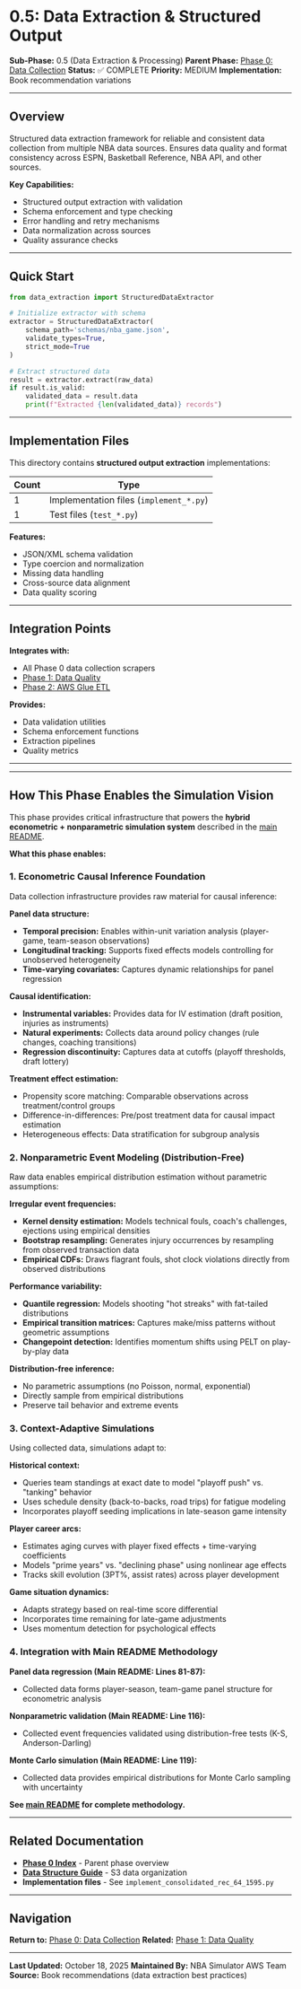 # 0.5: Data Extraction & Structured Output

**Sub-Phase:** 0.5 (Data Extraction & Processing)
**Parent Phase:** [Phase 0: Data Collection](../PHASE_0_INDEX.md)
**Status:** ✅ COMPLETE
**Priority:** MEDIUM
**Implementation:** Book recommendation variations

---

## Overview

Structured data extraction framework for reliable and consistent data collection from multiple NBA data sources. Ensures data quality and format consistency across ESPN, Basketball Reference, NBA API, and other sources.

**Key Capabilities:**
- Structured output extraction with validation
- Schema enforcement and type checking
- Error handling and retry mechanisms
- Data normalization across sources
- Quality assurance checks

---

## Quick Start

```python
from data_extraction import StructuredDataExtractor

# Initialize extractor with schema
extractor = StructuredDataExtractor(
    schema_path='schemas/nba_game.json',
    validate_types=True,
    strict_mode=True
)

# Extract structured data
result = extractor.extract(raw_data)
if result.is_valid:
    validated_data = result.data
    print(f"Extracted {len(validated_data)} records")
```

---

## Implementation Files

This directory contains **structured output extraction** implementations:

| Count | Type |
|-------|------|
| 1 | Implementation files (`implement_*.py`) |
| 1 | Test files (`test_*.py`) |

**Features:**
- JSON/XML schema validation
- Type coercion and normalization
- Missing data handling
- Cross-source data alignment
- Data quality scoring

---

## Integration Points

**Integrates with:**
- All Phase 0 data collection scrapers
- [Phase 1: Data Quality](../../phase_1/PHASE_1_INDEX.md)
- [Phase 2: AWS Glue ETL](../../phase_2/PHASE_2_INDEX.md)

**Provides:**
- Data validation utilities
- Schema enforcement functions
- Extraction pipelines
- Quality metrics

---



---

## How This Phase Enables the Simulation Vision

This phase provides critical infrastructure that powers the **hybrid econometric + nonparametric simulation system** described in the [main README](../../../README.md#simulation-methodology).

**What this phase enables:**

### 1. Econometric Causal Inference Foundation

Data collection infrastructure provides raw material for causal inference:

**Panel data structure:**
- **Temporal precision:** Enables within-unit variation analysis (player-game, team-season observations)
- **Longitudinal tracking:** Supports fixed effects models controlling for unobserved heterogeneity
- **Time-varying covariates:** Captures dynamic relationships for panel regression

**Causal identification:**
- **Instrumental variables:** Provides data for IV estimation (draft position, injuries as instruments)
- **Natural experiments:** Collects data around policy changes (rule changes, coaching transitions)
- **Regression discontinuity:** Captures data at cutoffs (playoff thresholds, draft lottery)

**Treatment effect estimation:**
- Propensity score matching: Comparable observations across treatment/control groups
- Difference-in-differences: Pre/post treatment data for causal impact estimation
- Heterogeneous effects: Data stratification for subgroup analysis

### 2. Nonparametric Event Modeling (Distribution-Free)

Raw data enables empirical distribution estimation without parametric assumptions:

**Irregular event frequencies:**
- **Kernel density estimation:** Models technical fouls, coach's challenges, ejections using empirical densities
- **Bootstrap resampling:** Generates injury occurrences by resampling from observed transaction data
- **Empirical CDFs:** Draws flagrant fouls, shot clock violations directly from observed distributions

**Performance variability:**
- **Quantile regression:** Models shooting "hot streaks" with fat-tailed distributions
- **Empirical transition matrices:** Captures make/miss patterns without geometric assumptions
- **Changepoint detection:** Identifies momentum shifts using PELT on play-by-play data

**Distribution-free inference:**
- No parametric assumptions (no Poisson, normal, exponential)
- Directly sample from empirical distributions
- Preserve tail behavior and extreme events

### 3. Context-Adaptive Simulations

Using collected data, simulations adapt to:

**Historical context:**
- Queries team standings at exact date to model "playoff push" vs. "tanking" behavior
- Uses schedule density (back-to-backs, road trips) for fatigue modeling
- Incorporates playoff seeding implications in late-season game intensity

**Player career arcs:**
- Estimates aging curves with player fixed effects + time-varying coefficients
- Models "prime years" vs. "declining phase" using nonlinear age effects
- Tracks skill evolution (3PT%, assist rates) across player development

**Game situation dynamics:**
- Adapts strategy based on real-time score differential
- Incorporates time remaining for late-game adjustments
- Uses momentum detection for psychological effects

### 4. Integration with Main README Methodology

**Panel data regression (Main README: Lines 81-87):**
- Collected data forms player-season, team-game panel structure for econometric analysis

**Nonparametric validation (Main README: Line 116):**
- Collected event frequencies validated using distribution-free tests (K-S, Anderson-Darling)

**Monte Carlo simulation (Main README: Line 119):**
- Collected data provides empirical distributions for Monte Carlo sampling with uncertainty

**See [main README](../../../README.md) for complete methodology.**

---

## Related Documentation

- **[Phase 0 Index](../PHASE_0_INDEX.md)** - Parent phase overview
- **[Data Structure Guide](../../../DATA_STRUCTURE_GUIDE.md)** - S3 data organization
- **Implementation files** - See `implement_consolidated_rec_64_1595.py`

---

## Navigation

**Return to:** [Phase 0: Data Collection](../PHASE_0_INDEX.md)
**Related:** [Phase 1: Data Quality](../../phase_1/PHASE_1_INDEX.md)

---

**Last Updated:** October 18, 2025
**Maintained By:** NBA Simulator AWS Team
**Source:** Book recommendations (data extraction best practices)
